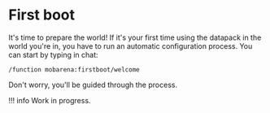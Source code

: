 # First boot
It's time to prepare the world! If it's your first time using the datapack in the world you're in, you have to run an automatic configuration process. You can start by typing in chat:

```
/function mobarena:firstboot/welcome
```

Don't worry, you'll be guided through the process.

!!! info
    Work in progress.